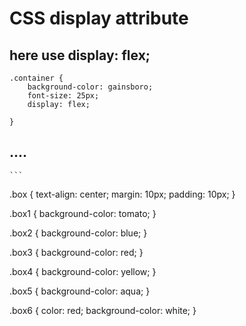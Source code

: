 # CSS display attribute


## here use display: flex;

```
.container {
    background-color: gainsboro;
    font-size: 25px;
    display: flex;

}
```
## <div class="box1">....<div class="box6">
    
    ```
    
.box {
    text-align: center;
    margin: 10px;
    padding: 10px;
}

.box1 {
    background-color: tomato;
}

.box2 {
    background-color: blue;
}

.box3 {
    background-color: red;
}

.box4 {
    background-color: yellow;
}

.box5 {
    background-color: aqua;
}

.box6 {
    color: red;
    background-color: white;
}

```